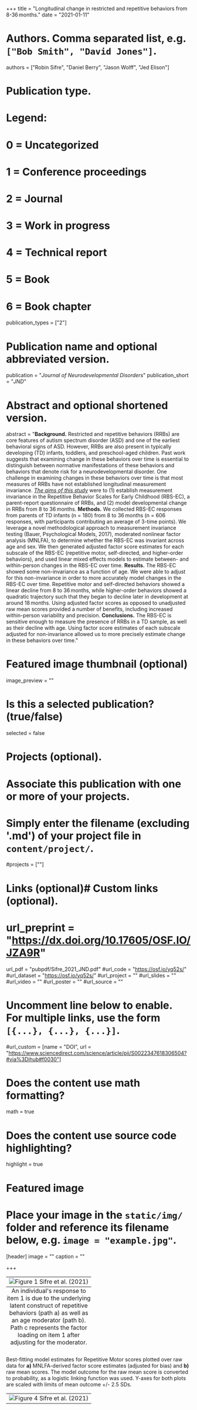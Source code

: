 +++
title = "Longitudinal change in restricted and repetitive behaviors from 8-36 months."
date = "2021-01-11"

# Authors. Comma separated list, e.g. `["Bob Smith", "David Jones"]`.
authors = ["Robin Sifre", "Daniel Berry", "Jason Wolff", "Jed Elison"]
# Publication type.
# Legend:
# 0 = Uncategorized
# 1 = Conference proceedings
# 2 = Journal
# 3 = Work in progress
# 4 = Technical report
# 5 = Book
# 6 = Book chapter
publication_types = ["2"]

# Publication name and optional abbreviated version.
publication = "*Journal of Neurodevelopmental Disorders*"
publication_short = "*JND*"

# Abstract and optional shortened version.
abstract = "<b>Background.</b> Restricted and repetitive behaviors (RRBs) are core features of autism spectrum disorder (ASD) and one of the earliest behavioral signs of ASD. However, RRBs are also present in typically developing (TD) infants, toddlers, and preschool-aged children. Past work suggests that examining change in these behaviors over time is essential to distinguish between normative manifestations of these behaviors and behaviors that denote risk for a neurodevelopmental disorder. One challenge in examining changes in these behaviors over time is that most measures of RRBs have not established longitudinal measurement invariance. <u><i>The aims of this study</u></i> were to (1) establish measurement invariance in the Repetitive Behavior Scales for Early Childhood (RBS-EC), a parent-report questionnaire of RRBs, and (2) model developmental change in RRBs from 8 to 36 months. <b>Methods.</b> We collected RBS-EC responses from parents of TD infants (n = 180) from 8 to 36 months (n = 606 responses, with participants contributing an average of 3-time points). We leverage a novel methodological approach to measurement invariance testing (Bauer, Psychological Models, 2017), moderated nonlinear factor analysis (MNLFA), to determine whether the RBS-EC was invariant across age and sex. We then generated adjusted factor score estimates for each subscale of the RBS-EC (repetitive motor, self-directed, and higher-order behaviors), and used linear mixed effects models to estimate between- and within-person changes in the RBS-EC over time. <b>Results.</b> The RBS-EC showed some non-invariance as a function of age. We were able to adjust for this non-invariance in order to more accurately model changes in the RBS-EC over time. Repetitive motor and self-directed behaviors showed a linear decline from 8 to 36 months, while higher-order behaviors showed a quadratic trajectory such that they began to decline later in development at around 18 months. Using adjusted factor scores as opposed to unadjusted raw mean scores provided a number of benefits, including increased within-person variability and precision. <b>Conclusions.</b> The RBS-EC is sensitive enough to measure the presence of RRBs in a TD sample, as well as their decline with age. Using factor score estimates of each subscale adjusted for non-invariance allowed us to more precisely estimate change in these behaviors over time."


# Featured image thumbnail (optional)
image_preview = ""

# Is this a selected publication? (true/false)
selected = false

# Projects (optional).
#   Associate this publication with one or more of your projects.
#   Simply enter the filename (excluding '.md') of your project file in `content/project/`.
#projects = [""]

# Links (optional)# Custom links (optional).
# url_preprint = "https://dx.doi.org/10.17605/OSF.IO/JZA9R"
url_pdf = "pubpdf/Sifre_2021_JND.pdf"
#url_code = "https://osf.io/yq52s/"
#url_dataset = "https://osf.io/yq52s/"
#url_project = ""
#url_slides = ""
#url_video = ""
#url_poster = ""
#url_source = ""

#   Uncomment line below to enable. For multiple links, use the form `[{...}, {...}, {...}]`.
#url_custom = [name = "DOI", url = "https://www.sciencedirect.com/science/article/pii/S0022347618306504?#via%3Dihub#f0030"]


# Does the content use math formatting?
math = true

# Does the content use source code highlighting?
highlight = true

# Featured image
# Place your image in the `static/img/` folder and reference its filename below, e.g. `image = "example.jpg"`.
[header]
image = ""
caption = ""

+++

<table class="image">
<caption align="bottom"> An individual's response to item 1 is due to the underlying latent construct of repetitive behaviors (path a) as well as an age moderator (path b). Path c represents the factor loading on item 1 after adjusting for the moderator.
</caption>
<tr><td><img src="/img/invar-rep-bx1.png" alt="Figure 1 Sifre et al. (2021)"/></td></tr>
</table>

<table class="image">
<caption align="bottom"> 
</caption> Best-fitting model estimates for Repetitive Motor scores plotted over raw data for <b>a)</b> MNLFA-derived factor score estimates (adjusted for bias) and <b>b)</b> raw mean scores. The model outcome for the raw mean score is converted to probability, as a logistic linking function was used. Y-axes for both plots are scaled with limits of mean outcome +/- 2.5 SDs. 
<tr><td><img src="/img/invar-rep-bx2.png" alt="Figure 4 Sifre et al. (2021)"/></td></tr>
</table>


